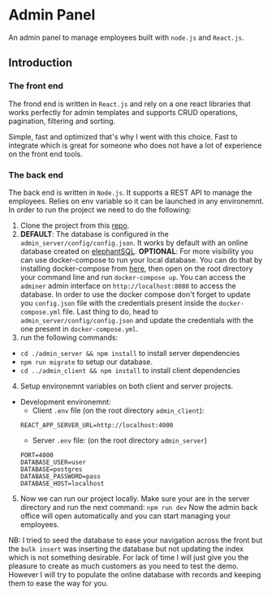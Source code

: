 # Admin Panel
An admin panel to manage employees built with ``node.js`` and ``React.js``.

## Introduction

### **The front end**
The frond end is written in ``React.js`` and rely on a one react libraries that works perfectly for admin templates and supports CRUD operations, pagination, filtering and sorting. 

Simple, fast and optimized that's why I went with this choice. Fast to integrate which is great for someone who does not have a lot of experience on the front end tools.

### **The back end**

The back end is written in ``Node.js``. 
It supports a REST API to manage the employees.
Relies on env variable so it can be launched in any environemnt.
In order to run the project we need to do the following:

1. Clone the project from this [repo](https://github.com/zaherh8/admin_panel).
2. **DEFAULT**: The database is configured in the ``admin_server/config/config.json``. It works by default with an online database created on [elephantSQL](https://www.elephantsql.com/).
**OPTIONAL**: For more visibility you can use docker-compose to run your local database. You can do that by installing docker-compose from [here](https://docs.docker.com/compose/install/), then open on the root directory your command line and run ``docker-compose up``. You can access the ``adminer`` admin interface on ``http://localhost:8080`` to access the database. In order to use the docker compose don't forget to update you ``config.json`` file with the credentials present inside the ``docker-compose.yml`` file. Last thing to do, head to ``admin_server/config/config.json`` and update the credentials with the one present in ``docker-compose.yml``.
3. run the following commands:
  - ``cd ./admin_server && npm install`` to install server dependencies
  - ``npm run migrate`` to setup our database.
  - ``cd ../admin_client && npm install`` to install client dependencies
4. Setup environemnt variables on both client and server projects.

  - Development environemnt:
    - Client ``.env`` file (on the root directory ``admin_client``):
    ```
    REACT_APP_SERVER_URL=http://localhost:4000
    ```
    - Server ``.env`` file: (on the root directory ``admin_server``)
    ```
    PORT=4000
    DATABASE_USER=user
    DATABASE=postgres
    DATABASE_PASSWORD=pass
    DATABASE_HOST=localhost
    ```
5. Now we can run our project locally. Make sure your are in the server directory and run the next command:
    ``npm run dev``
    Now the admin back office will open automatically and you can start managing your employees.

NB: I tried to seed the database to ease your navigation across the front but the ``bulk insert`` was inserting the database but not updating the index which is not something desirable. For lack of time I will just give you the pleasure to create as much customers as you need to test the demo. However I will try to populate the online database with records and keeping them to ease the way for you.



